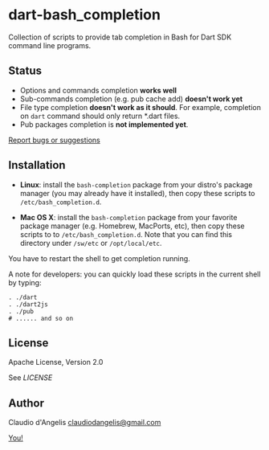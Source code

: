 # dart-bash_completion

Collection of scripts to provide tab completion in Bash for Dart SDK command line programs.

## Status

- Options and commands completion **works well**
- Sub-commands completion (e.g. pub cache add) **doesn't work yet**
- File type completion **doesn't work as it should**. For example, completion on `dart` command should only return *.dart files.
- Pub packages completion is **not implemented yet**.


[Report bugs or suggestions](https://github.com/claudiodangelis/dart-bash_completion/issues)


## Installation

- **Linux**: install the `bash-completion` package from your distro's package manager (you may already have it installed), then copy these scripts to `/etc/bash_completion.d`. 

- **Mac OS X**: install the `bash-completion` package from your favorite package manager (e.g. Homebrew, MacPorts, etc), then copy these scripts to to `/etc/bash_completion.d`. Note that you can find this directory under `/sw/etc` or `/opt/local/etc`.

You have to restart the shell to get completion running.

A note for developers: you can quickly load these scripts in the current shell by typing:

    . ./dart
    . ./dart2js
    . ./pub
    # ...... and so on


## License

Apache License, Version 2.0

See _LICENSE_

## Author

Claudio d'Angelis <claudiodangelis@gmail.com>

[You!](https://github.com/claudiodangelis/dart-bash_completion/fork)

